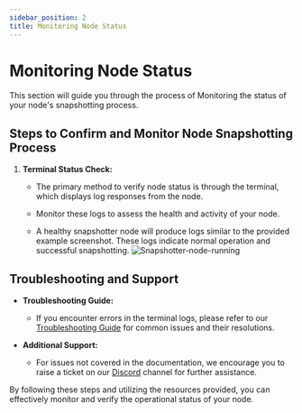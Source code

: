 ```yaml
---
sidebar_position: 2
title: Monitoring Node Status
---
```


# Monitoring Node Status
This section will guide you through the process of Monitoring the status of your node's snapshotting process.

## Steps to Confirm and Monitor Node Snapshotting Process

1. **Terminal Status Check:**
   - The primary method to verify node status is through the terminal, which displays log responses from the node.

   - Monitor these logs to assess the health and activity of your node. 
   
   - A healthy snapshotter node will produce logs similar to the provided example screenshot. These logs indicate normal operation and successful snapshotting.
   ![Snapshotter-node-running](/images/snapshotter-node-running-terminal.png)

## Troubleshooting and Support

- **Troubleshooting Guide:**
  - If you encounter errors in the terminal logs, please refer to our [Troubleshooting Guide](./Troubleshooting.md) for common issues and their resolutions.

- **Additional Support:**
  - For issues not covered in the documentation, we encourage you to raise a ticket on our [Discord](https://discord.com/invite/powerloom) channel for further assistance.

By following these steps and utilizing the resources provided, you can effectively monitor and verify the operational status of your node.